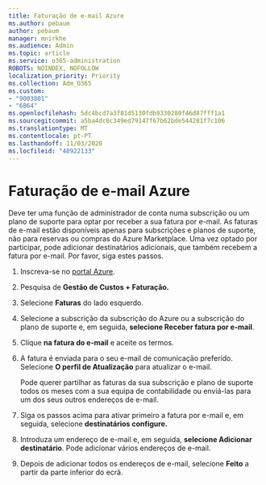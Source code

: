 ```yaml
---
title: Faturação de e-mail Azure
ms.author: pebaum
author: pebaum
manager: mnirkhe
ms.audience: Admin
ms.topic: article
ms.service: o365-administration
ROBOTS: NOINDEX, NOFOLLOW
localization_priority: Priority
ms.collection: Adm_O365
ms.custom:
- "9003801"
- "6864"
ms.openlocfilehash: 5dc4bcd7a3f81d5130fdb9330280f46d87fff1a1
ms.sourcegitcommit: a5ba4dc8c349ed79147f67b62bde544281f7c106
ms.translationtype: MT
ms.contentlocale: pt-PT
ms.lasthandoff: 11/03/2020
ms.locfileid: "48922133"
---
```

# <a name="azure-email-invoicing"></a>Faturação de e-mail Azure

Deve ter uma função de administrador de conta numa subscrição ou um plano de suporte para optar por receber a sua fatura por e-mail. As faturas de e-mail estão disponíveis apenas para subscrições e planos de suporte, não para reservas ou compras do Azure Marketplace. Uma vez optado por participar, pode adicionar destinatários adicionais, que também recebem a fatura por e-mail. Por favor, siga estes passos.

1. Inscreva-se no [portal Azure](https://portal.azure.com/).
2. Pesquisa de **Gestão de Custos + Faturação.**
3. Selecione **Faturas** do lado esquerdo.
4. Selecione a subscrição da subscrição do Azure ou a subscrição do plano de suporte e, em seguida, **selecione Receber fatura por e-mail**.
5. Clique **na fatura do e-mail** e aceite os termos.
6. A fatura é enviada para o seu e-mail de comunicação preferido. Selecione **O perfil de Atualização** para atualizar o e-mail.  

    Pode querer partilhar as faturas da sua subscrição e plano de suporte todos os meses com a sua equipa de contabilidade ou enviá-las para um dos seus outros endereços de e-mail.  

7. Siga os passos acima para ativar primeiro a fatura por e-mail e, em seguida, selecione  **destinatários configure.**
8. Introduza um endereço de e-mail e, em seguida, **selecione Adicionar destinatário**. Pode adicionar vários endereços de e-mail.
9. Depois de adicionar todos os endereços de e-mail, selecione **Feito** a partir da parte inferior do ecrã.
